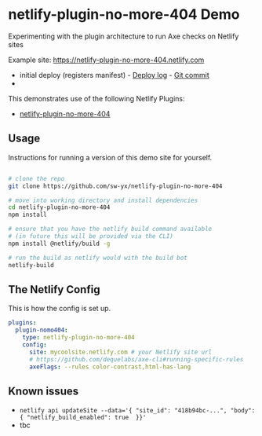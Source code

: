 # netlify-plugin-no-more-404 Demo

Experimenting with the plugin architecture to run Axe checks on Netlify sites

Example site: https://netlify-plugin-no-more-404.netlify.com

- initial deploy (registers manifest) - [Deploy log](https://app.netlify.com/sites/netlify-plugin-no-more-404-demo/deploys/5e681361c37f1e000e5cdf50) - [Git commit](https://github.com/sw-yx/netlify-plugin-no-more-404-demo/tree/1c648f9354214cabaf230972c10f577686317fb2)
- 

This demonstrates use of the following Netlify Plugins:

- [netlify-plugin-no-more-404](https://github.com/sw-yx/netlify-plugin-no-more-404)

## Usage

Instructions for running a version of this demo site for yourself.

```bash

# clone the repo
git clone https://github.com/sw-yx/netlify-plugin-no-more-404

# move into working directory and install dependencies
cd netlify-plugin-no-more-404
npm install

# ensure that you have the netlify build command available
# (in future this will be provided via the CLI)
npm install @netlify/build -g

# run the build as netlify would with the build bot
netlify-build
```

## The Netlify Config

This is how the config is set up.

```yaml
plugins:
  plugin-nomo404:
    type: netlify-plugin-no-more-404
    config:
      site: mycoolsite.netlify.com # your Netlify site url
      # https://github.com/dequelabs/axe-cli#running-specific-rules
      axeFlags: --rules color-contrast,html-has-lang
```

## Known issues

- `netlify api updateSite --data='{ "site_id": "418b94bc-...", "body": { "netlify_build_enabled": true  }}'`
- tbc